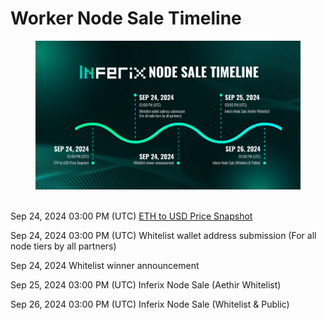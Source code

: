 # Worker Node Sale Timeline

<figure><img src="../../.gitbook/assets/image (11).png" alt=""><figcaption></figcaption></figure>

\
Sep 24, 2024 03:00 PM (UTC) [ETH to USD Price Snapshot](../../verifier-node-guide/verifier-node-sales/node-purchase-caps.md)

Sep 24, 2024 03:00 PM (UTC) Whitelist wallet address submission (For all node tiers by all partners)

Sep 24, 2024 Whitelist winner announcement

Sep 25, 2024 03:00 PM (UTC) Inferix Node Sale (Aethir Whitelist)

Sep 26, 2024 03:00 PM (UTC) Inferix Node Sale (Whitelist & Public)
